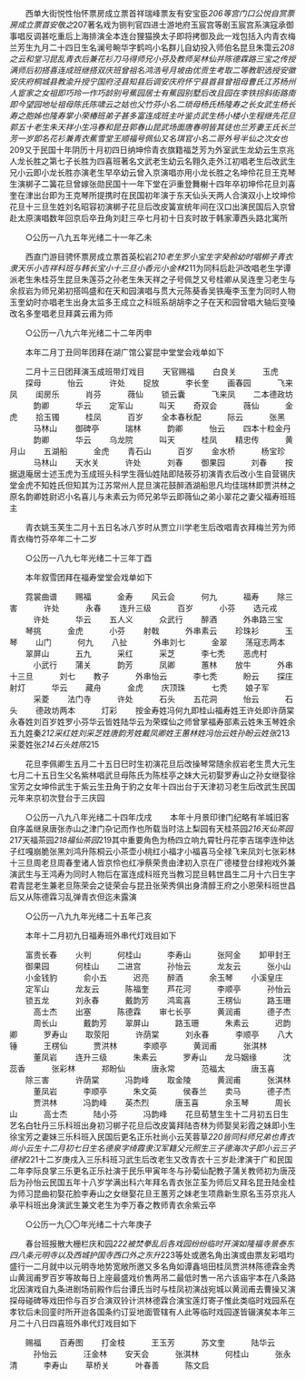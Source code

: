 <!-- { "loadSidebar": true } -->
　　西单大街悦性怡怀票房成立票首祥瑞峰票友有安宝臣*206等宫门口公悦自赏票房成立票首安敬之*207著名戏为铡判官四进士游地府玉宸宫等剧玉宸宫系演寇承御事唱反调甚吃重后上海排演全本连台狸猫换太子即将拷御及此一戏包括入内青衣梅兰芳生九月二十四日生名澜号畹华字鹤呜小名群儿自幼投入师伯名昆旦朱霭云*208之云和堂习昆乱青衣后兼花衫刀马得师兄小芬及教师吴林仙并陈德霖路三宝之传授满师后初搭喜连成班继搭双庆班曾祖名鸿浩号月坡由优贡生考取二等教职选授安徽安庆府桐城县教渝升授宁国府泾县知县后调安庆府怀宁县首县曾祖母曹氏江苏杨州人宦家之女祖即巧玲一作巧龄别号蕉园居士有蕉园别墅后改且园在李铁拐斜街路南即今望园地址祖母陈氏陈啸云之姑也父竹芬小名二琐母杨氏杨隆寿之长女武生杨长寿之胞姊也隆寿掌小荣椿班弟子甚多富连成班主叶鉴贞武生杨小楼小生程继先花旦郭五十老生朱天祥小生冯春和昆丑郭春山昆武场面唐春明皆其徒也兰芳妻王氏长兰芳一岁即名花衫兼青衣蕉雪堂王顺福号佩仙又名琪官小名二哥外号半仙之次女也*209又于民国十年阴历十月初四日纳坤伶青衣旗籍福芝芳为外室武生龙幼云生京兆人龙长胜之第七子长胜为四喜班著名文武老生幼云名翱久走外江初唱老生后改武生兄小云即小龙长胜亦演老生早卒幼云曾入京演唱亦用小龙长胜之名坤伶花旦王克琴生演梆子二簧花旦曾嫁张勋民国十一年下堂在沪重登舞榭十四年卒初坤伶花旦刘喜奎在津出台即为王克琴所提携时在民国初年演于东天仙头天两人合演双小上坟坤伶花旦十三旦生姓刘名昭容初演梆子花旦后改皮簧宣统年间在汉口出演民国后入京曾赴太原演唱数年回京后卒丑角刘赶三卒七月初十日亥时故于韩家潭西头路北寓所 

　　○公历一八九五年光绪二十一年乙未 

　　西直门游目骋怀票房成立票首英松岩*210老生罗小宝生字癸舲幼时唱梆子青衣隶天乐小吉祥科班与韩长宝小十三旦小香元小金林*211为同科后赴沪改唱老生学谭派老生朱桂芬生昆旦朱莲芬之孙老生朱天祥之子号佩芝又号桂卿从吴连奎习老生与余叔岩为师兄弟初搭鸣盛和在天和园演唱与贯大元陈葵香吴铁庵李玉奎为同时人物玉奎幼时亦唱老生出身太监多王成立之科班系胡胡李之子在天和园曾唱大轴后变嗓改名多奎唱老旦拜龚云甫为师 

　　○公历一八九六年光绪二十二年丙申 

　　本年二月丁丑同年团拜在湖广馆公宴昆中堂堂会戏单如下 

　　二月十三日团拜演玉成班带灯戏目 
　　天官赐福 
　　白良关 
　　　玉虎 
　　探母 
　　　怡云 
　　　许处 
　　捉放 
　　　李长奎 
　　画春园 
　　　飞来凤 
　　闺房乐 
　　　肖芬 
　　　薇仙 
　　锁云囊 
　　　飞来凤 
　　二本德政坊 
　　　韵卿 
　　　华云 
　　定军山 
　　　叫天 
　　奇双会 
　　　薇仙 
　　　金虎 
　　拾玉镯 
　　　桂凤 
　　　百岁 
　　全本春秋配 
　　　际云 
　　　张黑 
　　　马林山 
　　御碑亭 
　　　瑞林 
　　　韵卿 
　　　怡云 
　　四本十粒金丹 
　　　韵卿 
　　　华云 
　　乌龙院 
　　　叫天 
　　　桂凤 
　　精忠传 
　　　黄月山 
　　五湖船 
　　　金虎 
　　青石山 
　　　百岁 
　　金水桥 
　　　杨宝珍 
　　　马林山 
　　天水关 
　　　许处 
　　　刘春 
　　御果园 
　　　刘春 
　　按据退庵居士述玉虎为玉成班头科学生薇仙姓陆即陆筱芬初演青衣后改小生自营锡庆堂金虎不知姓氏但知其为江苏常州人昆旦演花鼓醉酒湖船思凡均佳瑞林即贾洪林之原名韵卿姓尉迟小名喜儿与未素云为师兄弟华云即薇仙之弟小翠花之妻父福寿班班主 

　　青衣姚玉芙生二月十五日名冰八岁时从贾立川学老生后改唱青衣拜梅兰芳为师青衣梅竹芬卒年二十二岁 

　　○公历一八九七年光绪二十三年丁酉 

　　本年叙雪团拜在福寿堂堂会戏单如下 

　　霓裳曲谱 
　　赐福 
　　　金寿 
　　风云会 
　　　何九 
　　　福寿 
　　除三害 
　　　许处 
　　　永春 
　　连升三级 
　　　百岁 
　　　小芬 
　　选元戎 
　　　许处 
　　　华云 
　　五人义 
　　　众武行 
　　醉酒 
　　　外串路三宝 
　　琴挑 
　　　金虎 
　　　小芬 
　　射戟 
　　　外串素云 
　　珍珠衫 
　　　玉琴 
　　山门 
　　　何九 
　　八扯 
　　　外串刘七 
　　　金翠 
　　荡寇志两本 
　　翠屏山 
　　　五九 
　　　采红 
　　　采芝 
　　　李七秃 
　　恶虎村 
　　　小武行 
　　蒲关 
　　　韵芳 
　　　凤卿 
　　　蕙林 
　　放牛 
　　　外串十三旦 
　　　刘七 
　　教子 
　　　外串怡云 
　　　李七秃 
　　　盼云 
　　探庄射灯 
　　　华云 
　　藏舟 
　　　金虎 
　　庆顶珠 
　　　七秃 
　　娘子军 
　　　采菱 
　　法门寺 
　　　许处 
　　　石头 
　　五花洞 
　　　怡云 
　　　石头 
　　德政坊两本 
　　　灯彩 
　　按金寿姓冯何九即桂山福寿姓王许处即许荫棠永春姓刘百岁姓罗小芬华云皆姓陆华云为荣蝶仙之师曾掌福寿部素云姓朱玉琴姓余五九姓秦*212采红姓刘采芝姓唐韵芳姓戴凤卿姓王蕙林姓冯怡云姓孙盼云姓张*213采菱姓张*214石头姓陈*215 

　　花旦李佩卿生五月二十五日巳时生初演花旦后改操琴常随余叔岩老生贯大元生七月二十五日生父名紫林唱武旦母陈氏为陈桂亭之妹大元初娶罗寿山之孙女继娶徐宝芳之女坤伶武生于紫云生丑角于豹之女年十四出台于天津初习老生后改武生民国元年来京初次登台于三庆园 


　　○公历一八九八年光绪二十四年戊戌 
　　本年十月景印律门纪略有羊城旧客自序盖继泉唐张赤山之津门杂记而作也所载当时沽上梨园有天桂茶园*216天仙茶园*217天福茶园*218福仙茶园*219其中重要角色为杨四立响九霄牡丹花李吉瑞李连仲达子红嘎崩脆张黑刘鸿升陈桐云小茶壶小桃红小福才小福喜马全禄飞来凤刘七张彩林十三旦周老旦周春奎诸人皆京伶也红凈蔡荣贵由津初入京在广德楼登台绿袍戏外兼演武生与王鸿寿为同时人物后在富连成科班充当教习昆旦韩世昌生二月十六日生字君青昆老生兼老旦陈荣会之徒荣会与昆丑张荣秀俱出身清醇王府之小恩荣科班世昌后又从陈德霖习乱弹青衣但迄未露演 

　　○公历一八九九年光绪二十五年己亥 

　　本年十二月初九日福寿班外串代灯戏目如下 

　　富贵长春 
　　火判 
　　　何桂山 
　　　李寿山 
　　　张阿金 
　　卸甲封王 
　　御果园 
　　　何桂山 
　　二进宫 
　　　孙怡云 
　　　龙友云 
　　　张小山 
　　小金钱豹 
　　　俞小五 
　　　迟亮 
　　醉酒 
　　　余玉琴 
　　小溪皇庄 
　　定军山 
　　　龙友云 
　　　陈福奎 
　　芦花河 
　　　李顺亭 
　　　孙怡云 
　　锁五龙 
　　　刘永春 
　　　戴韵芳 
　　鸿鸾喜 
　　　王楞仙 
　　　路玉珊 
　　　高士杰 
　　出塞 
　　　陈德霖 
　　审七长亭 
　　　黄润甫 
　　　德子杰 
　　　周长山 
　　　戴韵芳 
　　翠屏山 
　　　路玉珊 
　　　朱素云 
　　　迟韵卿 
　　　罗寿山 
　　取荥阳 
　　　许荫棠 
　　　刘永春 
　　　李顺亭 
　　八大锤 
　　　王楞仙 
　　　贾洪林 
　　　李顺亭 
　　　黄润甫 
　　　张淇林 
　　　董凤岩 
　　连升三级 
　　　朱素云 
　　　罗寿山 
　　龙马姻缘 
　　　沈蕊香 
　　　张彩林 
　　　郑盼仙 
　　　唐永常 
　　　范福太 
　　　唐玉喜 
　　除三害 
　　　许荫棠 
　　　冯韵峰 
　　取金陵 
　　　黄润甫 
　　　张淇林 
　　　董凤岩 
　　　李顺亭 
　　　朱文英 
　　　侯春兰 
　　卖马 
　　　德子杰 
　　　贾洪林 
　　　冯韵峰 
　　英杰烈 
　　　唐玉喜 
　　　余玉琴 
　　　周长山 
　　　高士杰 
　　　陆小芬 
　　　冯韵峰 
　　花旦荀慧生生十二月初五日生艺名白牡丹三乐科班出身初习梆子花旦后改皮簧拜陆杏林为师娶吴彩霞之妹即小生徐宝芳之妻妹三乐科班入民国后更名正乐社尚小云芙蓉草*220皆同科师兄弟也青衣尚小云生十二月初七日生名德泉字绮霞隶汉军籍父元照生三子德海次子即小云三子德禄*221十二岁庚戌入三乐科班习武生后改老生又改青衣十三岁赴津演于广和民国二年李际良掌三乐更名正乐社演于民乐甲寅年冬与孙菊仙配教子蒲关教师初为唐茂后为孙怡云民国五年十八岁学满出科六年拜名青衣张芷荃为师后又拜名昆丑陆金桂为师习昆曲初娶花脸李寿山之女继娶花旦王蕙芳之妹老生项鼎新生原名玉芬京兆人承平科班出身演武生兼文老生为李万春之教师青衣余紫云卒 

　　○公历一九〇〇年光绪二十六年庚子 

　　春台班报散大栅栏庆和园*222被焚拳乱后各戏园纷纷临时开演如隆福寺景泰东四八条元明寺以及西城护国寺西口外之东升*223等处或邀名角出演或由票友彩唱均盛行一二月就中以元明寺地势宽敞所邀又多名角如谭鑫培田桂凤贾洪林陈德霖金秀山黄润甫罗百岁等故每日上座最盛戏价售两吊二最低时售一吊六该庙宇本在八条路北因演戏自九条进剧场前殿作后台谭氏当时与桂凤初演战宛城以黄润甫去曹操又演探母碰碑等戏田伶与百岁合演双铃计洪林德霖合演宝莲灯寄子惟此类临时戏园系在孝钦后未回銮时所开迨各国条约订妥地面管辖有人此等临时戏园遂皆辍演矣本年三月二十八日四喜班外串代灯戏目如下 

　　赐福 
　　百寿图 
　　打金枝 
　　　王玉芳 
　　　苏文奎 
　　　陆华云 
　　　孙怡云 
　　　汪金林 
　　安天会 
　　　张淇林 
　　　何桂山 
　　　张永清 
　　　李寿山 
　　草桥关 
　　　叶春善 
　　　陈文启 
